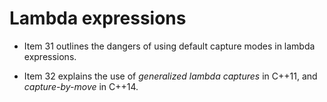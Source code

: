 # Lambda expressions

- Item 31 outlines the dangers of using default capture modes in lambda expressions.

- Item 32 explains the use of *generalized lambda captures* in C++11, and *capture-by-move* in C++14.

